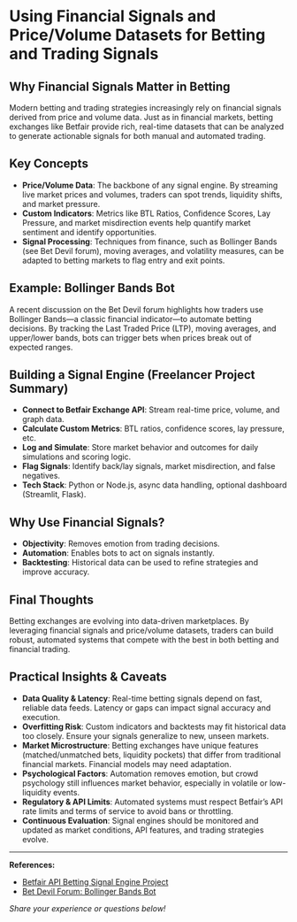# Using Financial Signals and Price/Volume Datasets for Betting and Trading Signals

## Why Financial Signals Matter in Betting

Modern betting and trading strategies increasingly rely on financial signals derived from price and volume data. Just as in financial markets, betting exchanges like Betfair provide rich, real-time datasets that can be analyzed to generate actionable signals for both manual and automated trading.

## Key Concepts
- **Price/Volume Data**: The backbone of any signal engine. By streaming live market prices and volumes, traders can spot trends, liquidity shifts, and market pressure.
- **Custom Indicators**: Metrics like BTL Ratios, Confidence Scores, Lay Pressure, and market misdirection events help quantify market sentiment and identify opportunities.
- **Signal Processing**: Techniques from finance, such as Bollinger Bands (see Bet Devil forum), moving averages, and volatility measures, can be adapted to betting markets to flag entry and exit points.

## Example: Bollinger Bands Bot
A recent discussion on the Bet Devil forum highlights how traders use Bollinger Bands—a classic financial indicator—to automate betting decisions. By tracking the Last Traded Price (LTP), moving averages, and upper/lower bands, bots can trigger bets when prices break out of expected ranges.

## Building a Signal Engine (Freelancer Project Summary)
- **Connect to Betfair Exchange API**: Stream real-time price, volume, and graph data.
- **Calculate Custom Metrics**: BTL ratios, confidence scores, lay pressure, etc.
- **Log and Simulate**: Store market behavior and outcomes for daily simulations and scoring logic.
- **Flag Signals**: Identify back/lay signals, market misdirection, and false negatives.
- **Tech Stack**: Python or Node.js, async data handling, optional dashboard (Streamlit, Flask).

## Why Use Financial Signals?
- **Objectivity**: Removes emotion from trading decisions.
- **Automation**: Enables bots to act on signals instantly.
- **Backtesting**: Historical data can be used to refine strategies and improve accuracy.

## Final Thoughts
Betting exchanges are evolving into data-driven marketplaces. By leveraging financial signals and price/volume datasets, traders can build robust, automated systems that compete with the best in both betting and financial trading.

## Practical Insights & Caveats

- **Data Quality & Latency**: Real-time betting signals depend on fast, reliable data feeds. Latency or gaps can impact signal accuracy and execution.
- **Overfitting Risk**: Custom indicators and backtests may fit historical data too closely. Ensure your signals generalize to new, unseen markets.
- **Market Microstructure**: Betting exchanges have unique features (matched/unmatched bets, liquidity pockets) that differ from traditional financial markets. Financial models may need adaptation.
- **Psychological Factors**: Automation removes emotion, but crowd psychology still influences market behavior, especially in volatile or low-liquidity events.
- **Regulatory & API Limits**: Automated systems must respect Betfair’s API rate limits and terms of service to avoid bans or throttling.
- **Continuous Evaluation**: Signal engines should be monitored and updated as market conditions, API features, and trading strategies evolve.

---

**References:**
- [Betfair API Betting Signal Engine Project](https://www.freelancer.com/projects/market-analysis/Betfair-API-Betting-Signal-Engine/details)
- [Bet Devil Forum: Bollinger Bands Bot](https://forum.betangel.com/viewtopic.php?t=30998)

*Share your experience or questions below!*

